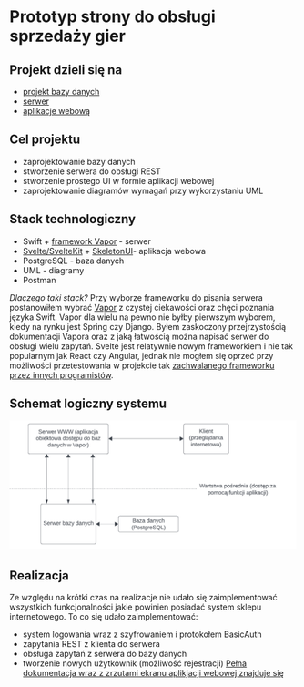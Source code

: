 # Prototyp strony do obsługi sprzedaży gier
## Projekt dzieli się na
- [projekt bazy danych](https://github.com/SzymonSergiusz/sklep-database/tree/dfdea5fe882f436b23b86175ac17a261b9ec5d50)
- [serwer](https://github.com/SzymonSergiusz/sklep-serwer/tree/1bbd436025d4e1462de2b168ceb8e18445e5a24d)
- [aplikacje webową](https://github.com/SzymonSergiusz/sklep-aplikacja/tree/15020cb397332ae19f47288124be975c924422bd)
## Cel projektu
- zaprojektowanie bazy danych
- stworzenie serwera do obsługi REST
- stworzenie prostego UI w formie aplikacji webowej
- zaprojektowanie diagramów wymagań przy wykorzystaniu UML

## Stack technologiczny
- Swift + [framework Vapor](https://vapor.codes/) - serwer
- [Svelte/SvelteKit](https://kit.svelte.dev/) + [SkeletonUI](https://www.skeleton.dev/)- aplikacja webowa
- PostgreSQL - baza danych
- UML - diagramy
- Postman

_Dlaczego taki stack?_
Przy wyborze frameworku do pisania serwera postanowiłem wybrać [Vapor](https://vapor.codes/) z czystej ciekawości oraz chęci poznania języka Swift. Vapor dla wielu na pewno nie byłby pierwszym wyborem, kiedy na rynku jest Spring czy Django. Byłem zaskoczony przejrzystością dokumentacji Vapora oraz z jaką łatwością można napisać serwer do obsługi wielu zapytań.
Svelte jest relatywnie nowym frameworkiem i nie tak popularnym jak React czy Angular, jednak nie mogłem się oprzeć przy możliwości przetestowania w projekcie tak [zachwalanego frameworku przez innych programistów](https://survey.stackoverflow.co/2023/#section-admired-and-desired-web-frameworks-and-technologies).
## Schemat logiczny systemu
![Schemat Logiczny](https://github.com/SzymonSergiusz/sklep-prototyp/blob/main/readme-assets/schematlogiczny.png?raw=true)
## Realizacja
Ze względu na krótki czas na realizacje nie udało się zaimplementować wszystkich funkcjonalności jakie powinien posiadać system sklepu internetowego.
To co się udało zaimplementować:
- system logowania wraz z szyfrowaniem i protokołem BasicAuth
- zapytania REST z klienta do serwera
- obsługa zapytań z serwera do bazy danych
- tworzenie nowych użytkownik (możliwość rejestracji)
[Pełna dokumentacja wraz z zrzutami ekranu aplikjacji webowej znajduje się](https://github.com/SzymonSergiusz/sklep-prototyp/blob/main/dokumentacja.pdf)
